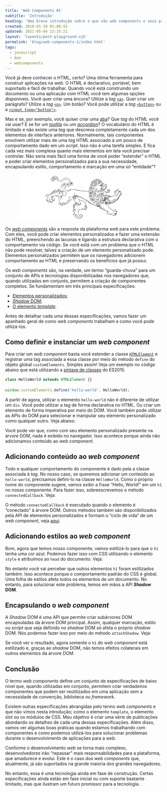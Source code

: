 ```yaml
---
title: 'Web Components #1'
subtitle: 'Introdução'
heading: 'Uma breve introdução sobre o que são web components e seus principais casos de uso'
created: 2018-01-30 01:00:55
updated: 2021-05-04 23:25:21
layout: 'layouts/post-playground.njk'
permalink: 'blog/web-components-1/index.html'
tags:
  - javascript
  - dom
  - webcomponents
---
```


Você já deve conhecer o HTML, certo? Uma ótima ferramenta para construir
aplicações na _web_. O HTML é declarativo, portável, bem suportado e fácil de
trabalhar. Quando você está construindo um documento ou uma aplicação com HTML
você tem algumas opções disponíveis. Você quer criar uma âncora? Utilize a _tag_
[`<a>`](https://developer.mozilla.org/en-US/docs/Web/HTML/Element/a). Quer criar
um parágrafo? Utilize a _tag_
[`<p>`](https://developer.mozilla.org/en-US/docs/Web/HTML/Element/p). Um botão?
Você pode utilizar a _tag_
[`<button>`](https://developer.mozilla.org/en-US/docs/Web/HTML/Element/button)
ou a
[`<input type="button">`](https://developer.mozilla.org/en-US/docs/Web/HTML/Element/input/button).

Mas e se, por exemplo, você quiser criar uma
[aba](<https://en.wikipedia.org/wiki/Tab_(interface)>)? Que _tag_ do HTML você vai
usar? E se for um [_tooltip_](https://en.wikipedia.org/wiki/Tooltip) ou um
[_accordion_](<https://en.wikipedia.org/wiki/Accordion_(GUI)>)? O vocabulário do
HTML é limitado e não existe uma _tag_ que descreva completamente cada um dos
elementos de interface anteriores. Normalmente, tais componentes envolvem
utilizar mais de uma _tag_ HTML associado à um pouco de comportamento dado em um
_script_. Isso não é uma tarefa simples. E fica cada vez mais complexa quanto
mais elementos em tela você precisar controlar. Não seria mais fácil uma forma
de você poder “estender” o HTML e poder criar elementos personalizados para a
sua necessidade, encapsulando estilo, comportamento e marcação em uma só
“entidade”?

<figure>
  <img
    src="/img/illustrations/lock.svg"
    alt="Um leão heráldico."
    decoding="async"
    loading="lazy"
  />
</figure>

Os [_web components_](https://en.wikipedia.org/wiki/Web_Components) são a
resposta da plataforma _web_ para este problema. Com eles, você pode criar
elementos personalizados e fazer uma extensão do HTML, preenchendo as lacunas e
ligando a estrutura declarativa com o comportamento via código. Se você está com
um problema que o HTML não pode resolver, talvez a criação de um elemento
personalizado pode. Elementos personalizados permitem que os navegadores
adicionem comportamento ao HTML e preservando os benefícios que já possui.

Os _web components_ são, na verdade, um termo “guarda-chuva” para um conjunto de
APIs e tecnologias disponibilizadas nos navegadores que, quando utilizadas em
conjunto, permitem a criação de componentes completos. Se fundamentam em três
principais especificações:

- [Elementos personalizados](https://html.spec.whatwg.org/#custom-elements);
- [_Shadow_ DOM](https://dom.spec.whatwg.org/#shadow-trees);
- [O elemento _template_](https://html.spec.whatwg.org/multipage/scripting.html#the-template-element).

Antes de detalhar cada uma dessas especificações, vamos fazer um apanhado geral
de como _web components_ trabalham e como você pode utilizá-los.

## Como definir e instanciar um _web component_

Para criar um _web component_ basta você estender a classe
[`HTMLElement`](https://developer.mozilla.org/en-US/docs/Web/API/HTMLElement) e
registrar uma tag associada a essa classe por meio do método `define` do objeto
global `customElements`. Simples assim! Veja um exemplo no código abaixo que
está utilizando a [sintaxe de classes](/blog/javascript-orientado-a-objetos-4)
do ES2015.

```js
class HelloWorld extends HTMLElement {}

window.customElements.define('hello-world', HelloWorld);
```

A partir de agora, utilizar o elemento `hello-world` não é diferente de utilizar
um `div`. Você pode utilizar a tag de forma declarativa no HTML. Ou criar um
elemento de forma imperativa por meio do DOM. Você também pode utilizar as APIs
do DOM para selecionar e manipular seu elemento personalizado como qualquer
outro. Veja abaixo:

<playground-ide
  project-src="/projects/2018-01-30-web-components-1/1/project.json"
  editable-filesystem
  line-numbers
  resizable>
</playground-ide>

Você pode ver que, como com seu elemento personalizado presente na árvore DOM,
nada é exibido no navegador. Isso acontece porque ainda não adicionamos conteúdo
ao _web component_.

## Adicionando conteúdo ao _web component_

Todo e qualquer comportamento do componente é dado pela a classe associada à
_tag_. No nosso caso, se queremos adicionar um conteúdo ao `hello-world`,
precisamos defini-lo na classe `HelloWorld`. Como o próprio nome do componente
sugere, vamos exibir a frase “Hello, World!” em um `h1` no nosso componente.
Para fazer isso, sobreescrevemos o método `connectedCallback`. Veja:

<playground-ide
  project-src="/projects/2018-01-30-web-components-1/2/project.json"
  editable-filesystem
  line-numbers
  resizable>
</playground-ide>

<aside>
  <p>
    O método <code>connectedCallback</code> é executado quando o elemento é
    “conectado” à árvore DOM. Outros métodos também são disponibilizados pela
    API de elementos personalizados e formam o “ciclo de vida” de um
    <i>web component</i>, veja <a href="https://developer.mozilla.org/en-US/docs/Web/Web_Components/Using_custom_elements#using_the_lifecycle_callbacks">aqui</a>.
  </p>
</aside>

## Adicionando estilos ao _web component_

Bom, agora que temos nosso componente, vamos estilizá-lo para que o `h1` tenha
uma cor azul. Podemos fazer isso com CSS utilizando o elemento `style` e
atribuímos ao `head` do documento. Veja:

<playground-ide
  project-src="/projects/2018-01-30-web-components-1/3/project.json"
  editable-filesystem
  line-numbers
  resizable>
</playground-ide>

No entanto você vai perceber que outros elementos `h1` foram estilizados também.
Isso acontece porque o comportamento padrão do CSS é global. Uma folha de
estilos afeta todos os elementos de um documento. No entanto, para solucionar
este problema, temos em mãos a API **_Shadow_ DOM**.

## Encapsulando o _web component_

A _Shadow_ DOM é uma API que permite criar subárvores DOM encapsuladas da árvore
DOM principal. Assim, qualquer marcação, estilo ou _script_ que seja definido no
_shadow_ DOM só afeta o próprio _shadow_ DOM. Nós podemos fazer isso por meio
do método `attachShadow`. Veja:

<playground-ide
  project-src="/projects/2018-01-30-web-components-1/4/project.json"
  editable-filesystem
  line-numbers
  resizable>
</playground-ide>

Se você ver o resultado, agora somente o `h1` do _web component_ está estilizado
e, graças ao _shadow_ DOM, não temos efeitos colaterais em outros elementos da
árvore DOM.

## Conclusão

O termo _web components_ define um conjunto de especificações de baixo nível
que, quando utilizadas em conjunto, permitem criar verdadeiros componentes que
podem ser reutilizados em uma aplicação sem a necessidade de convenção,
biblioteca ou _framework_.

Existem outras especificações abrangidas pelo termo _web components_ e que não
vimos nesta introdução; como o elemento `template`, o elemento slot ou os
módulos de CSS. Meu objetivo é criar uma série de publicações abordando os
detalhes de cada uma dessas especificações. Além disso, vamos ver algumas boas
práticas quando estamos trabalhando com componentes e como podemos utilizá-los
para solucionar problemas durante o desenvolvimento de aplicações para a _web_.

Conforme o desenvolvimento _web_ se torna mais complexo, desenvolvedores irão
“repassar” mais responsabilidades para a plataforma, que amadurece e evolui.
Este é o caso dos _web components_ que, atualmente, já são suportados na grande
maioria dos grandes navegadores.

No entanto, essa é uma tecnologia ainda em fase de construção. Certas
especificações ainda estão em fase inicial ou com suporte bastante limitado, mas
que ilustram um futuro promissor para a tecnologia.
